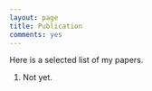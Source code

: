 ```yaml
---
layout: page
title: Publication
comments: yes
---
```


Here is a selected list of my papers.

1. Not yet.

